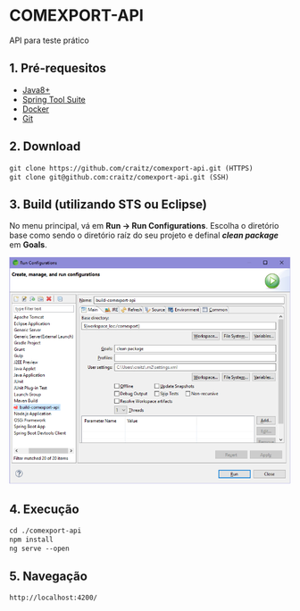# COMEXPORT-API
API para teste prático

## 1. Pré-requesitos
* [Java8+](https://www.java.com/download/)
* [Spring Tool Suite](https://spring.io/tools)
* [Docker](https://www.docker.com/)
* [Git](https://git-scm.com/downloads)

## 2. Download
    git clone https://github.com/craitz/comexport-api.git (HTTPS)
    git clone git@github.com:craitz/comexport-api.git (SSH)

## 3. Build (utilizando STS ou Eclipse)
No menu principal, vá em **Run -> Run Configurations**. Escolha o diretório base como sendo o diretório raíz do seu projeto e definal _**clean package**_ em **Goals**.

![comexport-api build](https://github.com/craitz/comexport-api/blob/master/comexport-build.png)

## 4. Execução
    cd ./comexport-api
    npm install
    ng serve --open

## 5. Navegação
    http://localhost:4200/
